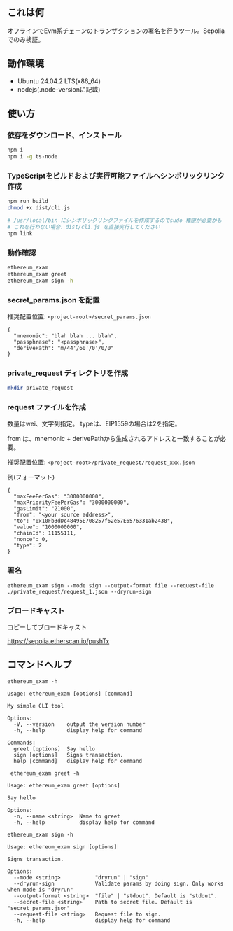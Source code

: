 ## これは何
オフラインでEvm系チェーンのトランザクションの署名を行うツール。Sepoliaでのみ検証。

## 動作環境
* Ubuntu 24.04.2 LTS(x86_64)
* nodejs(.node-versionに記載)

## 使い方
### 依存をダウンロード、インストール
```sh
npm i
npm i -g ts-node
```

### TypeScriptをビルドおよび実行可能ファイルへシンボリックリンク作成
```sh
npm run build
chmod +x dist/cli.js

# /usr/local/bin にシンボリックリンクファイルを作成するのでsudo 権限が必要かも
# これを行わない場合、dist/cli.js を直接実行してください
npm link
```

### 動作確認
```sh
ethereum_exam
ethereum_exam greet
ethereum_exam sign -h
```

### secret_params.json を配置
推奨配置位置: `<project-root>/secret_params.json`

```
{
  "mnemonic": "blah blah ... blah",
  "passphrase": "<passphrase>",
  "derivePath": "m/44'/60'/0'/0/0"
}
```

### private_request ディレクトリを作成
```sh
mkdir private_request
```

### request ファイルを作成
数量はwei、文字列指定。
typeは、EIP1559の場合は2を指定。

from は、mnemonic + derivePathから生成されるアドレスと一致することが必要。

推奨配置位置: `<project-root>/private_request/request_xxx.json`


例(フォーマット)
```
{
  "maxFeePerGas": "3000000000",
  "maxPriorityFeePerGas": "3000000000",
  "gasLimit": "21000",
  "from": "<your source address>",
  "to": "0x10Fb3dDc48495E708257f62e57E6576331ab2438",
  "value": "1000000000",
  "chainId": 11155111,
  "nonce": 0,
  "type": 2
}
```

### 署名
```
ethereum_exam sign --mode sign --output-format file --request-file ./private_request/request_1.json --dryrun-sign
```

### ブロードキャスト
コピーしてブロードキャスト

https://sepolia.etherscan.io/pushTx

## コマンドヘルプ
```
ethereum_exam -h

Usage: ethereum_exam [options] [command]

My simple CLI tool

Options:
  -V, --version    output the version number
  -h, --help       display help for command

Commands:
  greet [options]  Say hello
  sign [options]   Signs transaction.
  help [command]   display help for command
```

```
 ethereum_exam greet -h

Usage: ethereum_exam greet [options]

Say hello

Options:
  -n, --name <string>  Name to greet
  -h, --help           display help for command
```

```
ethereum_exam sign -h

Usage: ethereum_exam sign [options]

Signs transaction.

Options:
  --mode <string>           "dryrun" | "sign"
  --dryrun-sign             Validate params by doing sign. Only works when mode is "dryrun"
  --output-format <string>  "file" | "stdout". Default is "stdout".
  --secret-file <string>    Path to secret file. Default is "secret_params.json"
  --request-file <string>   Request file to sign.
  -h, --help                display help for command
```

